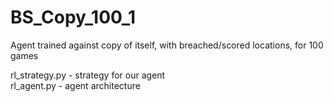 # BS_Copy_100_1

Agent trained against copy of itself, with breached/scored locations, for 100 games

rl_strategy.py - strategy for our agent \
rl_agent.py - agent architecture
